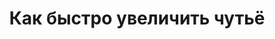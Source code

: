 ---
title: "Как быстро увеличить чутьё"
slug: kak-bystro-uvelichit-chutyo
layout: webinar-video
datetext: "среда, 23 марта"
timetext: 20:00 мск
video: "https://www.youtube.com/embed/Hk7RnpOxgeg?rel=0&autoplay=1"

---